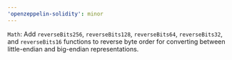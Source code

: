 ```yaml
---
'openzeppelin-solidity': minor
---
```


`Math`: Add `reverseBits256`, `reverseBits128`, `reverseBits64`, `reverseBits32`, and `reverseBits16` functions to reverse byte order for converting between little-endian and big-endian representations.
